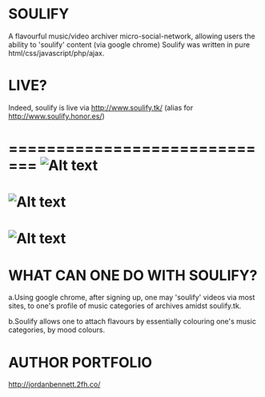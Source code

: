 SOULIFY
=======

A flavourful music/video archiver micro-social-network, allowing users the ability to 'soulify' content (via google chrome) 
Soulify was written in pure html/css/javascript/php/ajax.


LIVE?
=======
Indeed, soulify is live via http://www.soulify.tk/ (alias for http://www.soulify.honor.es/) 


=============================
![Alt text](https://raw.githubusercontent.com/JordanMicahBennett/SOULIFY/master/data/images/captures/capture%200.png "default page")
=============================
![Alt text](https://raw.githubusercontent.com/JordanMicahBennett/SOULIFY/master/data/images/captures/capture%201.png "default page")
=============================
![Alt text](https://raw.githubusercontent.com/JordanMicahBennett/SOULIFY/master/data/images/captures/capture%202.png "default page")
=============================



WHAT CAN ONE DO WITH SOULIFY?
=============================


  a.Using google chrome, after signing up, one may 'soulify' videos via most sites, to one's profile of music categories of       archives amidst soulify.tk.

  b.Soulify allows one to attach flavours by essentially colouring one's music categories, by mood colours.


AUTHOR PORTFOLIO
============================================
http://jordanbennett.2fh.co/
